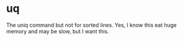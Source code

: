 # uq

The uniq command but not for sorted lines. Yes, I know this eat huge memory and may be slow, but I want this.

